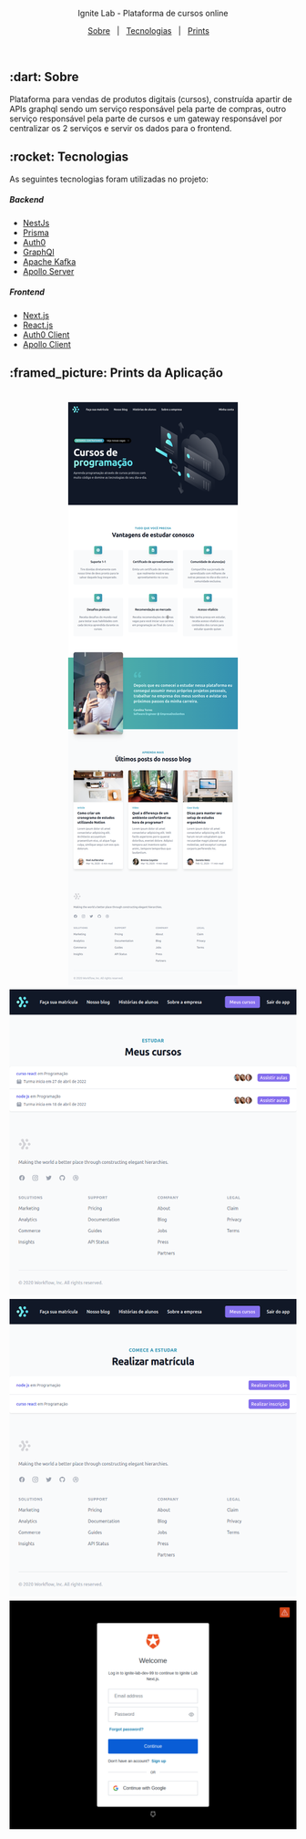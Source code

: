 <p align="center">
  Ignite Lab - Plataforma de cursos online
</p>

<p align="center">
  <a href="#sobre">Sobre</a> &#xa0; | &#xa0;
  <a href="#tecnologias">Tecnologias</a> &#xa0; | &#xa0;
  <a href="#prints">Prints</a> &#xa0; &#xa0;
</p>

<br>

<h2 id="sobre">:dart: Sobre</h2>

Plataforma para vendas de produtos digitais (cursos), construída apartir de APIs graphql sendo um serviço responsável pela parte de compras, outro serviço responsável pela parte de cursos e um gateway responsável por centralizar os 2 serviços e servir os dados para o frontend.

<h2 id="tecnologias">:rocket: Tecnologias</h2>

As seguintes tecnologias foram utilizadas no projeto:

<h5>Backend</h5>

- [NestJs](https://nestjs.com/)
- [Prisma](https://www.prisma.io/)
- [Auth0](https://auth0.com/pt)
- [GraphQl](https://graphql.org/)
- [Apache Kafka](https://kafka.apache.org/)
- [Apollo Server](https://www.apollographql.com/docs/apollo-server/)

<h5>Frontend</h5>

- [Next.js](https://nextjs.org/)
- [React.js](https://pt-br.reactjs.org/)
- [Auth0 Client](https://auth0.com/docs/quickstart/spa)
- [Apollo Client](https://www.apollographql.com/docs/react/)

<h2 id="prints">:framed_picture: Prints da Aplicação</h2>

<h1 align="center">
  <img alt = "Web app" src = "./.github/image-01.png" />
  <img alt = "Web app" src = "./.github/image-02.png" />
  <img alt = "Web app" src = "./.github/image-03.png" />
  <img alt = "Web app" src = "./.github/image-04.png" />
</h1>
